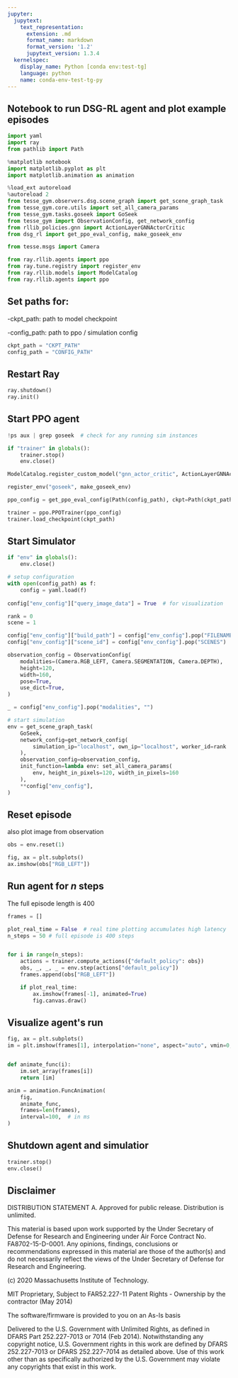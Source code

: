 ```yaml
---
jupyter:
  jupytext:
    text_representation:
      extension: .md
      format_name: markdown
      format_version: '1.2'
      jupytext_version: 1.3.4
  kernelspec:
    display_name: Python [conda env:test-tg]
    language: python
    name: conda-env-test-tg-py
---
```


## Notebook to run DSG-RL agent and plot example episodes


```python
import yaml
import ray
from pathlib import Path

%matplotlib notebook
import matplotlib.pyplot as plt
import matplotlib.animation as animation

%load_ext autoreload
%autoreload 2
from tesse_gym.observers.dsg.scene_graph import get_scene_graph_task
from tesse_gym.core.utils import set_all_camera_params
from tesse_gym.tasks.goseek import GoSeek
from tesse_gym import ObservationConfig, get_network_config
from rllib_policies.gnn import ActionLayerGNNActorCritic
from dsg_rl import get_ppo_eval_config, make_goseek_env

from tesse.msgs import Camera

from ray.rllib.agents import ppo
from ray.tune.registry import register_env
from ray.rllib.models import ModelCatalog
from ray.rllib.agents import ppo
```

## Set paths for:

-ckpt_path: path to model checkpoint

-config_path: path to ppo / simulation config

```python
ckpt_path = "CKPT_PATH"
config_path = "CONFIG_PATH"
```

## Restart Ray

```python
ray.shutdown()
ray.init()
```

## Start PPO agent

```python
!ps aux | grep goseek  # check for any running sim instances 
```

```python
if "trainer" in globals():
    trainer.stop()
    env.close()
```

```python
ModelCatalog.register_custom_model("gnn_actor_critic", ActionLayerGNNActorCritic)

register_env("goseek", make_goseek_env)

ppo_config = get_ppo_eval_config(Path(config_path), ckpt=Path(ckpt_path), log_path="./eval_logs")

trainer = ppo.PPOTrainer(ppo_config)
trainer.load_checkpoint(ckpt_path)
```

## Start Simulator

```python
if "env" in globals():
    env.close()
```

```python
# setup configuration
with open(config_path) as f:
    config = yaml.load(f)
    
config["env_config"]["query_image_data"] = True  # for visualization

rank = 0
scene = 1

config["env_config"]["build_path"] = config["env_config"].pop("FILENAME")
config["env_config"]["scene_id"] = config["env_config"].pop("SCENES")

observation_config = ObservationConfig(
    modalities=(Camera.RGB_LEFT, Camera.SEGMENTATION, Camera.DEPTH),
    height=120,
    width=160,
    pose=True,
    use_dict=True,
)

_ = config["env_config"].pop("modalities", "")

# start simulation
env = get_scene_graph_task(
    GoSeek,
    network_config=get_network_config(
        simulation_ip="localhost", own_ip="localhost", worker_id=rank
    ),
    observation_config=observation_config,
    init_function=lambda env: set_all_camera_params(
        env, height_in_pixels=120, width_in_pixels=160
    ),
    **config["env_config"],
)
```

## Reset episode
also plot image from observation

```python
obs = env.reset(1)
```

```python
fig, ax = plt.subplots()
ax.imshow(obs["RGB_LEFT"])
```

## Run agent for _n_ steps
The full episode length is 400

```python
frames = []
```

```python
plot_real_time = False  # real time plotting accumulates high latency
n_steps = 50 # full episode is 400 steps


for i in range(n_steps):
    actions = trainer.compute_actions({"default_policy": obs})
    obs, _, _, _ = env.step(actions["default_policy"])
    frames.append(obs["RGB_LEFT"])

    if plot_real_time:
        ax.imshow(frames[-1], animated=True)
        fig.canvas.draw()
```

## Visualize agent's run

```python
fig, ax = plt.subplots()
im = plt.imshow(frames[1], interpolation="none", aspect="auto", vmin=0, vmax=1)


def animate_func(i):
    im.set_array(frames[i])
    return [im]

anim = animation.FuncAnimation(
    fig,
    animate_func,
    frames=len(frames),
    interval=100,  # in ms
)
```

## Shutdown agent and simulatior

```python
trainer.stop()
env.close()
```

## Disclaimer

DISTRIBUTION STATEMENT A. Approved for public release. Distribution is unlimited.

This material is based upon work supported by the Under Secretary of Defense for Research and
Engineering under Air Force Contract No. FA8702-15-D-0001. Any opinions, findings, conclusions
or recommendations expressed in this material are those of the author(s) and do not necessarily
reflect the views of the Under Secretary of Defense for Research and Engineering.

(c) 2020 Massachusetts Institute of Technology.

MIT Proprietary, Subject to FAR52.227-11 Patent Rights - Ownership by the contractor (May 2014)

The software/firmware is provided to you on an As-Is basis

Delivered to the U.S. Government with Unlimited Rights, as defined in DFARS Part 252.227-7013
or 7014 (Feb 2014). Notwithstanding any copyright notice, U.S. Government rights in this work
are defined by DFARS 252.227-7013 or DFARS 252.227-7014 as detailed above. Use of this work other
than as specifically authorized by the U.S. Government may violate any copyrights that exist in
this work.

